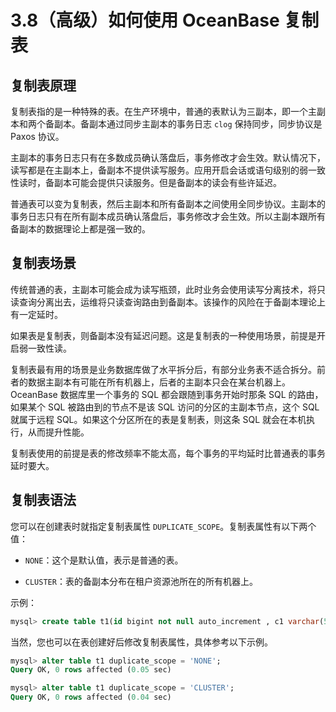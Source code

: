 # 3.8（高级）如何使用 OceanBase 复制表

## 复制表原理

复制表指的是一种特殊的表。在生产环境中，普通的表默认为三副本，即一个主副本和两个备副本。备副本通过同步主副本的事务日志 `clog` 保持同步，同步协议是 Paxos 协议。

主副本的事务日志只有在多数成员确认落盘后，事务修改才会生效。默认情况下，读写都是在主副本上，备副本不提供读写服务。应用开启会话或语句级别的弱一致性读时，备副本可能会提供只读服务。但是备副本的读会有些许延迟。

普通表可以变为复制表，然后主副本和所有备副本之间使用全同步协议。主副本的事务日志只有在所有副本成员确认落盘后，事务修改才会生效。所以主副本跟所有备副本的数据理论上都是强一致的。

## 复制表场景

传统普通的表，主副本可能会成为读写瓶颈，此时业务会使用读写分离技术，将只读查询分离出去，运维将只读查询路由到备副本。该操作的风险在于备副本理论上有一定延时。

如果表是复制表，则备副本没有延迟问题。这是复制表的一种使用场景，前提是开启弱一致性读。

复制表最有用的场景是业务数据库做了水平拆分后，有部分业务表不适合拆分。前者的数据主副本有可能在所有机器上，后者的主副本只会在某台机器上。OceanBase 数据库里一个事务的 SQL 都会跟随到事务开始时那条 SQL 的路由，如果某个 SQL 被路由到的节点不是该 SQL 访问的分区的主副本节点，这个 SQL 就属于远程 SQL。如果这个分区所在的表是复制表，则这条 SQL 就会在本机执行，从而提升性能。

复制表使用的前提是表的修改频率不能太高，每个事务的平均延时比普通表的事务延时要大。

## 复制表语法

您可以在创建表时就指定复制表属性 `DUPLICATE_SCOPE`。复制表属性有以下两个值：

* `NONE`：这个是默认值，表示是普通的表。

* `CLUSTER`：表的备副本分布在租户资源池所在的所有机器上。

示例：

```SQL
mysql> create table t1(id bigint not null auto_increment , c1 varchar(50), c2 timestamp not null default current_timestamp) duplicate_scope='cluster' ;                                                   Query OK, 0 rows affected (0.12 sec)
```

当然，您也可以在表创建好后修改复制表属性，具体参考以下示例。

```sql
mysql> alter table t1 duplicate_scope = 'NONE';
Query OK, 0 rows affected (0.05 sec)

mysql> alter table t1 duplicate_scope = 'CLUSTER';
Query OK, 0 rows affected (0.04 sec)
```
